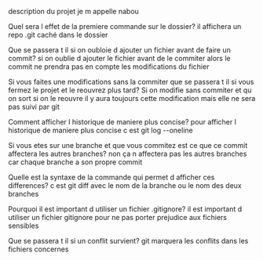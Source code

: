 description du projet
je m appelle nabou

Quel sera l effet de la premiere commande sur le dossier? 
il affichera un repo .git caché dans le dossier

Que se passera t il si on oubloie d ajouter un fichier avant de faire un commit?
si on oublie d ajouter le fichier avant de le commiter alors le commit ne prendra pas en compte les modifications du fichier

Si vous faites une modifications sans la commiter que se passera t il si vous fermez le projet et le reouvrez plus tard?
Si on modifie sans commiter et qu on sort si on le reouvre il y aura toujours cette modification mais elle ne sera pas suivi par git

Comment afficher l historique de maniere plus concise?
pour afficher l historique de maniere plus concise c est git log --oneline 

Si vous etes sur une branche et que vous commitez est ce que ce commit affectera les autres branches?
non ça n affectera pas les autres branches car chaque branche a son propre commit

Quelle est la syntaxe de la commande qui permet d afficher ces differences?
c est git diff avec le nom de la branche ou le nom des deux branches

Pourquoi il est important d utiliser un fichier .gitignore?
il est important d utiliser un fichier gitignore pour ne pas porter prejudice aux fichiers sensibles

Que se passera t il si un conflit survient?
git marquera les conflits dans les fichiers concernes